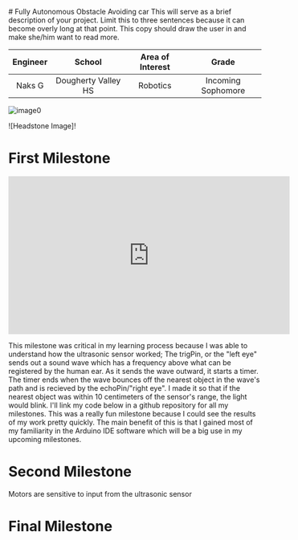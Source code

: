 
﻿# Fully Autonomous Obstacle Avoiding car
This will serve as a brief description of your project. Limit this to three sentences because it can become overly long at that point. This copy should draw the user in and make she/him want to read more.

| **Engineer** | **School** | **Area of Interest** | **Grade** |
|:--:|:--:|:--:|:--:|
| Naks G | Dougherty Valley HS | Robotics| Incoming Sophomore

![image0](https://user-images.githubusercontent.com/88114329/127709606-4bb075df-c9bb-406c-a607-a3ff398fdae8.jpg)


![Headstone Image]!

# First Milestone
<iframe width="560" height="315" src="https://www.youtube.com/embed/eR79pQUBRcc" title="YouTube video player" frameborder="0" allow="accelerometer; autoplay; clipboard-write; encrypted-media; gyroscope; picture-in-picture" allowfullscreen></iframe>

This milestone was critical in my learning process because I was able to understand how the ultrasonic sensor worked; The trigPin, or the "left eye" sends out a sound wave which has a frequency above what can be registered by the human ear. As it sends the wave outward, it starts a timer. The timer ends when the wave bounces off the nearest object in the wave's path and is recieved by the echoPin/"right eye". I made it so that if the nearest object was within 10 centimeters of the sensor's range, the light would blink. I'll link my code below in a github repository for all my milestones. This was a really fun milestone because I could see the results of my work pretty quickly. The main benefit of this is that I gained most of my familiarity in the Arduino IDE software which will be a big use in my upcoming milestones. 

# Second Milestone
Motors are sensitive to input from the ultrasonic sensor

# Final Milestone
